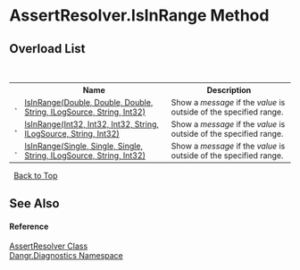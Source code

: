 # AssertResolver.IsInRange Method 
 


## Overload List
&nbsp;<table><tr><th></th><th>Name</th><th>Description</th></tr><tr><td>![Public method](media/pubmethod.gif "Public method")</td><td><a href="M_Dangr_Diagnostics_AssertResolver_IsInRange">IsInRange(Double, Double, Double, String, ILogSource, String, Int32)</a></td><td>
Show a *message* if the *value* is outside of the specified range.</td></tr><tr><td>![Public method](media/pubmethod.gif "Public method")</td><td><a href="M_Dangr_Diagnostics_AssertResolver_IsInRange_1">IsInRange(Int32, Int32, Int32, String, ILogSource, String, Int32)</a></td><td>
Show a *message* if the *value* is outside of the specified range.</td></tr><tr><td>![Public method](media/pubmethod.gif "Public method")</td><td><a href="M_Dangr_Diagnostics_AssertResolver_IsInRange_2">IsInRange(Single, Single, Single, String, ILogSource, String, Int32)</a></td><td>
Show a *message* if the *value* is outside of the specified range.</td></tr></table>&nbsp;
<a href="#assertresolver.isinrange-method">Back to Top</a>

## See Also


#### Reference
<a href="T_Dangr_Diagnostics_AssertResolver">AssertResolver Class</a><br /><a href="N_Dangr_Diagnostics">Dangr.Diagnostics Namespace</a><br />